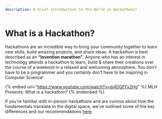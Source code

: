 ```yaml
---
description: A brief introduction to the World on Hackathons!
---
```


# What is a Hackathon?

Hackathons are an incredible way to bring your community together to learn new skills, build amazing projects, and share ideas. A hackathon is best described as an **“invention marathon”**. Anyone who has an interest in technology attends a hackathon to learn, build & share their creations over the course of a weekend in a relaxed and welcoming atmosphere. You don’t have to be a programmer and you certainly don’t have to be majoring in Computer Science!

{% embed url="https://www.youtube.com/watch?v=qj4DQfYx2Hg" %}
MLH Presents: What is a hackathon?
{% endembed %}

If you're familiar with in-person hackathons and are curious about how the fundamentals translate to the digital space, we've outlined some of the key differences and our recommendations [here](event-types/digital-events/).
